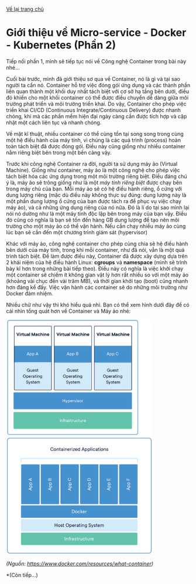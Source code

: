 [Về lại trang chủ](https://lehai2909.github.io)
# Giới thiệu về Micro-service - Docker - Kubernetes (Phần 2)

Tiếp nối phần 1, mình sẽ tiếp tục nói về Công nghệ Container trong bài này nhé...

Cuối bài trước, mình đã giới thiệu sơ qua về Container, nó là gì và tại sao người ta cần nó. Container hỗ trợ việc đóng gói ứng dụng và các thành phần liên quan thành một khối duy nhất tách biệt với cơ sở hạ tầng bên dưới, điều đó khiến cho một khối container có thể được điều chuyển dễ dàng giữa môi trường phát triển và môi trường triển khai. Do vậy, Container cho phép việc triển khai CI/CD (Continuous Integrate/Continuous Delivery) được nhanh chóng, khi mà các phần mềm hiện đại ngày càng cần được tích hợp và cập nhật một cách liên tục và nhanh chóng.

Về mặt kĩ thuật, nhiều container có thể cùng tồn tại song song trong cùng một hệ điều hành của máy tính, vì chúng là các quá trình (process) hoàn toàn tách biệt đã được đóng gói. Điều này cũng giống như nhiều container nằm riêng biệt bên trong một bến cảng vậy.

Trước khi công nghệ Container ra đời, người ta sử dụng máy ảo (Virtual Machine). Giống như container, máy ảo là một công nghệ cho phép việc tách biệt hóa các ứng dụng trong một môi trường riêng biệt. Điều đáng chú ý là, máy ảo sẽ trông giống như là một *máy tính riêng biệt* được chạy bên trong máy chủ của bạn. Mỗi máy ảo sẽ có hệ điều hành riêng, ổ cứng với dung lượng riêng (mặc dù điều này không thực sự đúng: dung lượng này là một phần dung lượng ổ cứng của bạn được tách ra để phục vụ việc chạy máy ảo), và cả những ứng dụng riêng của nó nữa. Đó là lí do tại sao mình lại nói nó dường như là một máy tính độc lập bên trong máy của bạn vậy. Điều đó cũng có nghĩa là bạn sẽ tốn đến hàng GB dung lượng để tạo nên môi trường cho một máy ảo có thể vận hành. Nếu cần chạy nhiều máy ảo cùng lúc bạn sẽ cần đến một chương trình giám sát (hypervisor)

Khác với máy ảo, công nghệ container cho phép cùng chia sẻ hệ điều hành bên dưới của máy tính, trong khi mỗi container, như đã nói, vẫn là một quá trình tách biệt. Để làm được điều này, Container đã được xây dựng dựa trên 2 khái niệm của hệ điều hành Linux: **cgroups** và **namespace** (mình sẽ trình bày kĩ hơn trong những bài tiếp theo). Điều này có nghĩa là việc khởi chạy một container sẽ chiếm ít không gian vật lý hơn rất nhiều so với một máy ảo (khoảng vài chục đến vài trăm MB), và thời gian khởi tạo (boot) cũng nhanh hơn đáng kể đấy. Việc vận hành các container sẽ do những môi trường như Docker đảm nhiệm.

Nhiều chữ như vậy thì khó hiểu quá nhỉ. Bạn có thể xem hình dưới đây để có cái nhìn tổng quát hơn về Container và Máy ảo nhé:


<p float="left">
  <img src="../images/Kubernetes/virtual-machine.png" width="400" />
  <img src="../images/Kubernetes/container.png" width="400" /> 
</p>

*(Nguồn: https://www.docker.com/resources/what-container)*

*(Còn tiếp...)









